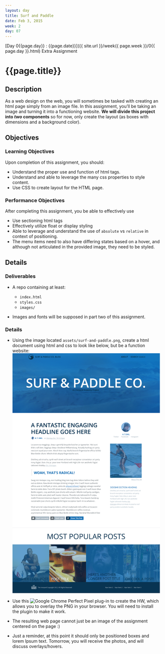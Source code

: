 ```yaml
---
layout: day
title: Surf and Paddle
date: Feb 3, 2015
week: 2
day: 07
---
```

[Day 0{{page.day}} : {{page.date}}]({{ site.url }}/week{{ page.week }}/0{{ page.day }}.html) Extra Assignment

# {{page.title}}


## Description
As a web design on the web, you will sometimes be tasked with creating an html page simply from an image file. In this assignment, you’ll be taking an image and turning it into a functioning website. **We will divide this project into *two* components** so for now, only create the layout (as boxes with dimensions and a background color).

## Objectives

### Learning Objectives

Upon completion of this assignment, you should:

* Understand the proper use and function of html tags.
* Understand and able to leverage the many css properties to style content.
* Use CSS to create layout for the HTML page.


### Performance Objectives

After completing this assignment, you be able to effectively use

* Use sectioning html tags
* Effectively utilize float or display styling
* Able to leverage and understand the use of `absolute` vs `relative` in context of positioning.
* The menu items need to also have differing states based on a hover, and although not articulated in the provided image, they need to be styled.


## Details

### Deliverables

* A repo containing at least:
  * `index.html`
  * `styles.css`
  * `images/`

* Images and fonts will be supposed in part two of this assignment.


### Details
* Using the image located `assets/surf-and-paddle.png`, create a html document using html and css to look like below, but be a function website: ![Surf and paddle image](assignments/07_surf_and_paddle.png)

* Use this ![Google Chrome Perfect Pixel plug-in](https://chrome.google.com/webstore/detail/perfectpixel-by-welldonec/dkaagdgjmgdmbnecmcefdhjekcoceebi?hl=en) to create the HW, which allows you to overlay the PNG in your browser. You will need to install the plugin to make it work.

* The resulting web page cannot just be an image of the assignment centered on the page :)

* Just a reminder, at this point it should only be positioned boxes and lorem Ipsum text. Tomorrow, you will receive the photos, and will discuss overlays/hovers.
